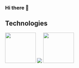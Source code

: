 ### Hi there 👋




## Technologies
<img src="https://github.com/Yata-ta/Yata-ta/assets/98527071/af363718-f587-45a8-b4e6-f2e29c14c031" width="100">

<img src="https://github.com/Yata-ta/Yata-ta/assets/98527071/b11db110-dcf4-4c6c-86a0-3a2e8ae477a9">


<img src="https://github.com/Yata-ta/Yata-ta/assets/98527071/48fbc37c-1d2b-4946-ad39-7a7005250686" width="100">
